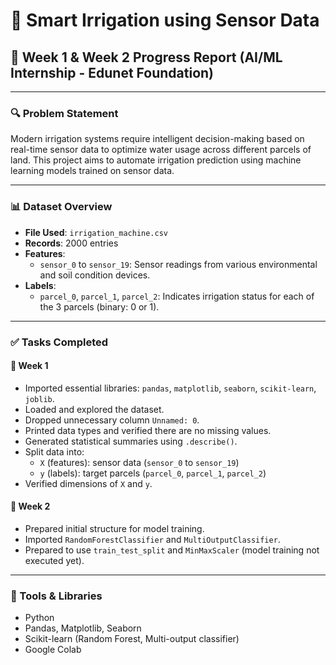
# 🌿 Smart Irrigation using Sensor Data

## 📁 Week 1 & Week 2 Progress Report (AI/ML Internship - Edunet Foundation)

---

### 🔍 Problem Statement

Modern irrigation systems require intelligent decision-making based on real-time sensor data to optimize water usage across different parcels of land. This project aims to automate irrigation prediction using machine learning models trained on sensor data.

---

### 📊 Dataset Overview

- **File Used**: `irrigation_machine.csv`
- **Records**: 2000 entries
- **Features**:
  - `sensor_0` to `sensor_19`: Sensor readings from various environmental and soil condition devices.
- **Labels**:
  - `parcel_0`, `parcel_1`, `parcel_2`: Indicates irrigation status for each of the 3 parcels (binary: 0 or 1).

---

### ✅ Tasks Completed

#### 📅 Week 1

- Imported essential libraries: `pandas`, `matplotlib`, `seaborn`, `scikit-learn`, `joblib`.
- Loaded and explored the dataset.
- Dropped unnecessary column `Unnamed: 0`.
- Printed data types and verified there are no missing values.
- Generated statistical summaries using `.describe()`.
- Split data into:
  - `X` (features): sensor data (`sensor_0` to `sensor_19`)
  - `y` (labels): target parcels (`parcel_0`, `parcel_1`, `parcel_2`)
- Verified dimensions of `X` and `y`.

#### 📅 Week 2

- Prepared initial structure for model training.
- Imported `RandomForestClassifier` and `MultiOutputClassifier`.
- Prepared to use `train_test_split` and `MinMaxScaler` (model training not executed yet).

---

### 🧠 Tools & Libraries

- Python
- Pandas, Matplotlib, Seaborn
- Scikit-learn (Random Forest, Multi-output classifier)
- Google Colab
